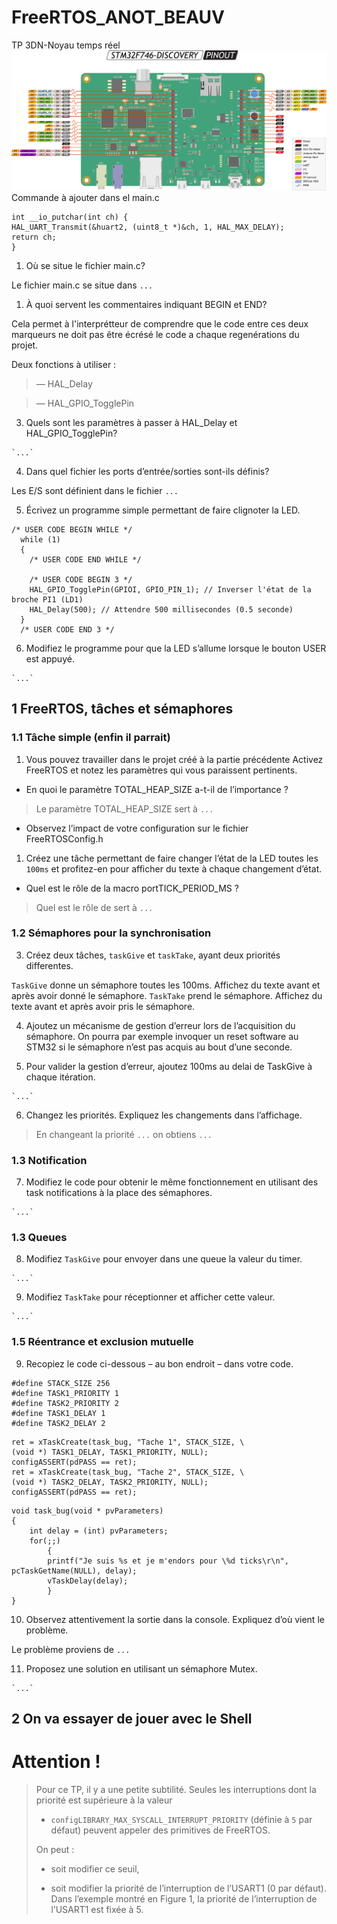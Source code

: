 # FreeRTOS_ANOT_BEAUV
TP 3DN-Noyau temps réel
![alt text](image.png)
Commande à ajouter dans el main.c

```
int __io_putchar(int ch) {
HAL_UART_Transmit(&huart2, (uint8_t *)&ch, 1, HAL_MAX_DELAY);
return ch;
}
```

1. Où se situe le fichier main.c?
   
Le fichier main.c se situe dans `...`

1. À quoi servent les commentaires indiquant BEGIN et END?

Cela permet à l'interprétteur de comprendre que le code entre ces deux marqueurs ne doit pas être écrésé le code a chaque regenérations du projet.

Deux fonctions à utiliser :
> — HAL_Delay

> — HAL_GPIO_TogglePin


3. Quels sont les paramètres à passer à HAL_Delay et HAL_GPIO_TogglePin?
   
```
`...`
```
4. Dans quel fichier les ports d’entrée/sorties sont-ils définis?
   
Les E/S sont définient dans le fichier `...`

5. Écrivez un programme simple permettant de faire clignoter la LED.
```
/* USER CODE BEGIN WHILE */
  while (1)
  {
    /* USER CODE END WHILE */

    /* USER CODE BEGIN 3 */
    HAL_GPIO_TogglePin(GPIOI, GPIO_PIN_1); // Inverser l'état de la broche PI1 (LD1)
    HAL_Delay(500); // Attendre 500 millisecondes (0.5 seconde)
  }
  /* USER CODE END 3 */
```
6. Modifiez le programme pour que la LED s’allume lorsque le bouton USER est
appuyé.
```
`...`
```

## 1 FreeRTOS, tâches et sémaphores

### 1.1 Tâche simple (enfin il parrait)
1. Vous pouvez travailler dans le projet créé à la partie précédente Activez FreeRTOS et notez les paramètres qui vous paraissent pertinents. 
   
* En quoi le paramètre TOTAL_HEAP_SIZE a-t-il de l’importance ?
  
> Le paramètre TOTAL_HEAP_SIZE sert à `...`

* Observez l’impact de votre configuration sur le fichier FreeRTOSConfig.h


1. Créez une tâche permettant de faire changer l’état de la LED toutes les `100ms` et profitez-en pour afficher du texte à chaque changement d’état. 
   
* Quel est le rôle de la macro portTICK_PERIOD_MS ?

> Quel est le rôle de  sert à `...`


### 1.2 Sémaphores pour la synchronisation

3. Créez deux tâches, `taskGive` et `taskTake`, ayant deux priorités differentes.
   
`TaskGive` donne un sémaphore toutes les 100ms. Affichez du texte avant et après avoir donné le sémaphore. 
`TaskTake` prend le sémaphore. Affichez du texte avant et après avoir pris le sémaphore.

4. Ajoutez un mécanisme de gestion d’erreur lors de l’acquisition du sémaphore.
On pourra par exemple invoquer un reset software au STM32 si le sémaphore n’est pas acquis au bout d’une seconde.

5. Pour valider la gestion d’erreur, ajoutez 100ms au delai de TaskGive à chaque itération.
```
`...`
```  

6. Changez les priorités. Expliquez les changements dans l’affichage.

> En changeant la priorité `...` on obtiens `...`

### 1.3 Notification

7. Modifiez le code pour obtenir le même fonctionnement en utilisant des task notifications à la place des sémaphores.
```
`...`
```
### 1.3 Queues
8. Modifiez `TaskGive` pour envoyer dans une queue la valeur du timer. 
```
`...`
```
9.  Modifiez `TaskTake` pour réceptionner et afficher cette valeur.
```
`...`
```
### 1.5 Réentrance et exclusion mutuelle

9. Recopiez le code ci-dessous – au bon endroit – dans votre code.
```
#define STACK_SIZE 256
#define TASK1_PRIORITY 1
#define TASK2_PRIORITY 2
#define TASK1_DELAY 1
#define TASK2_DELAY 2
```

```
ret = xTaskCreate(task_bug, "Tache 1", STACK_SIZE, \
(void *) TASK1_DELAY, TASK1_PRIORITY, NULL);
configASSERT(pdPASS == ret);
ret = xTaskCreate(task_bug, "Tache 2", STACK_SIZE, \
(void *) TASK2_DELAY, TASK2_PRIORITY, NULL);
configASSERT(pdPASS == ret);
```

```
void task_bug(void * pvParameters)
{
    int delay = (int) pvParameters;
    for(;;)
        {
        printf("Je suis %s et je m'endors pour \%d ticks\r\n", pcTaskGetName(NULL), delay);
        vTaskDelay(delay);
        }
}

```

10. Observez attentivement la sortie dans la console. Expliquez d’où vient le problème.

Le problème proviens de `...`

11. Proposez une solution en utilisant un sémaphore Mutex.
```
`...`

```

## 2 On va essayer de jouer avec le Shell
# Attention !
> Pour ce TP, il y a une petite subtilité. 
> Seules les interruptions dont la priorité est supérieure à la valeur 
> - `configLIBRARY_MAX_SYSCALL_INTERRUPT_PRIORITY` (définie à `5` par défaut)
> peuvent appeler des primitives de FreeRTOS. 
> 
> On peut :
> - soit modifier ce seuil, 
> 
> - soit modifier la priorité de l’interruption de l’USART1 (0 par défaut). 
>     Dans l’exemple montré en Figure 1, la priorité de l’interruption de l’USART1 est fixée à 5.














